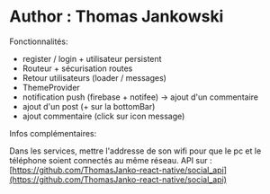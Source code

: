 # Author : Thomas Jankowski

Fonctionnalités:
> 
- register / login + utilisateur persistent
- Routeur + sécurisation routes
- Retour utilisateurs (loader / messages)
- ThemeProvider
- notification push (firebase + notifee) -> ajout d'un commentaire
- ajout d'un post (+ sur la bottomBar)
- ajout commentaire (click sur icon message)
>

Infos complémentaires:

Dans les services, mettre l'addresse de son wifi pour que le pc et le téléphone soient connectés au même réseau.
API sur : [https://github.com/ThomasJanko-react-native/social_api](https://github.com/ThomasJanko-react-native/social_api)